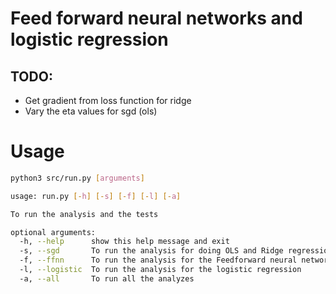 # Feed forward neural networks and logistic regression

## TODO:

-   Get gradient from loss function for ridge
-   Vary the eta values for sgd (ols)

# Usage

```bash
python3 src/run.py [arguments]
```

```bash
usage: run.py [-h] [-s] [-f] [-l] [-a]

To run the analysis and the tests

optional arguments:
  -h, --help      show this help message and exit
  -s, --sgd       To run the analysis for doing OLS and Ridge regression using the SGD method
  -f, --ffnn      To run the analysis for the Feedforward neural network
  -l, --logistic  To run the analysis for the logistic regression
  -a, --all       To run all the analyzes
```
